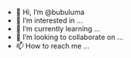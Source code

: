 - 👋 Hi, I’m @bubuluma
- 👀 I’m interested in ...
- 🌱 I’m currently learning ...
- 💞️ I’m looking to collaborate on ...
- 📫 How to reach me ...

<!---
bubuluma/bubuluma is a ✨ special ✨ repository because its `README.md` (this file) appears on your GitHub profile.
You can click the Preview link to take a look at your changes.
--->
